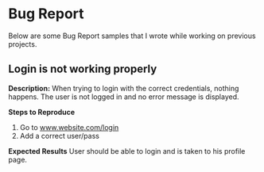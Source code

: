 # Bug Report

Below are some Bug Report samples that I wrote while working on previous projects.

## Login is not working properly

**Description:**
When trying to login with the correct credentials, nothing happens. The user is not logged in and no error message is displayed.

**Steps to Reproduce**
1. Go to www.website.com/login
2. Add a correct user/pass

**Expected Results**
User should be able to login and is taken to his profile page.

